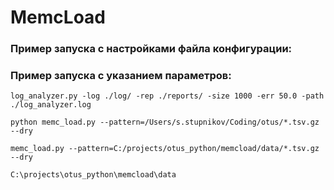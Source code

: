 # MemcLoad

### Пример запуска с настройками файла конфигурации:

### Пример запуска с указанием параметров:
```
log_analyzer.py -log ./log/ -rep ./reports/ -size 1000 -err 50.0 -path ./log_analyzer.log

python memc_load.py --pattern=/Users/s.stupnikov/Coding/otus/*.tsv.gz --dry

memc_load.py --pattern=C:/projects/otus_python/memcload/data/*.tsv.gz --dry

C:\projects\otus_python\memcload\data
```
